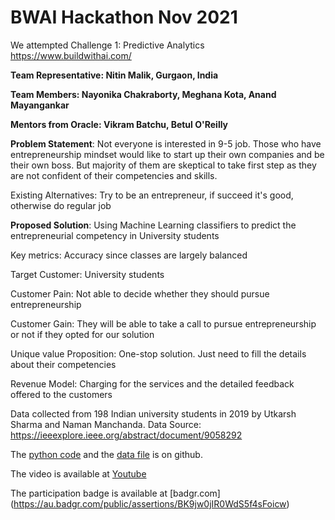 # BWAI Hackathon Nov 2021

We attempted Challenge 1: Predictive Analytics https://www.buildwithai.com/

**Team Representative: Nitin Malik, Gurgaon, India**

**Team Members: Nayonika Chakraborty, Meghana Kota, Anand Mayangankar**

**Mentors from Oracle: Vikram Batchu, Betul O'Reilly**

**Problem Statement**: Not everyone is interested in 9-5 job. Those who have entrepreneurship mindset would like to start up their own companies and be their own boss. But majority of them are skeptical to take first step as they are not confident of their competencies and skills.

Existing Alternatives: Try to be an entrepreneur, if succeed it's good, otherwise do regular job

**Proposed Solution**: Using Machine Learning classifiers to predict the entrepreneurial competency in University students

Key metrics: Accuracy since classes are largely balanced

Target Customer: University students

Customer Pain: Not able to decide whether they should pursue entrepreneurship

Customer Gain: They will be able to take a call to pursue entrepreneurship or not if they opted for our solution

Unique value Proposition: One-stop solution. Just need to fill the details about their competencies

Revenue Model: Charging for the services and the detailed feedback offered to the customers

Data collected from 198 Indian university students in 2019 by Utkarsh Sharma and Naman Manchanda. 
Data Source: https://ieeexplore.ieee.org/abstract/document/9058292

The [python code](https://github.com/drnitinmalik/BWAI-Hackathon-2021/blob/main/binary-classifier.ipynb) and the [data file](https://github.com/drnitinmalik/BWAI-Hackathon-2021/blob/main/data.csv) is on github.

The video is available at [Youtube](https://www.youtube.com/watch?v=nkE5VjYhLyM&t=5s)

The participation badge is available at [badgr.com] (https://au.badgr.com/public/assertions/BK9jw0jIR0WdS5f4sFoicw)
